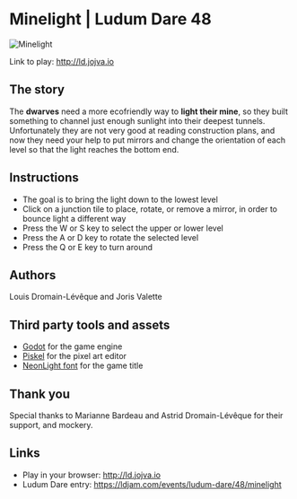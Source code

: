 # Minelight | Ludum Dare 48

![Minelight](https://static.jam.vg/content/ea6/b3/z/3e9e2.png)

Link to play: http://ld.jojva.io

## The story

The **dwarves** need a more ecofriendly way to **light their mine**, so they built something to channel just enough sunlight into their deepest tunnels.
Unfortunately they are not very good at reading construction plans, and now they need your help to put mirrors and change the orientation of each level so that the light reaches the bottom end.

## Instructions

- The goal is to bring the light down to the lowest level
- Click on a junction tile to place, rotate, or remove a mirror, in order to bounce light a different way
- Press the W or S key to select the upper or lower level
- Press the A or D key to rotate the selected level
- Press the Q or E key to turn around

## Authors

Louis Dromain-Lévêque and Joris Valette

## Third party tools and assets
- [Godot](https://godotengine.org) for the game engine
- [Piskel](https://www.piskelapp.com/) for the pixel art editor
- [NeonLight font](https://fontbundles.net/free-fonts/regular-fonts/neon-light) for the game title

## Thank you

Special thanks to Marianne Bardeau and Astrid Dromain-Lévêque for their support, and mockery.

## Links

- Play in your browser: http://ld.jojva.io
- Ludum Dare entry: https://ldjam.com/events/ludum-dare/48/minelight
